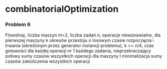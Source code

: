 # combinatorialOptimization

<h3>Problem 6 </h3>
<p>Flowshop, liczba maszyn m=2, liczba zadań n, operacje niewznawialne, 
dla pierwszej maszyny k okresów przestoju o losowym czasie rozpoczęcia i trwania (określonym przez generator instancji problemu), k >= n/4,
czas gotowości dla każdej operacji nr 1 każdego zadania, nieprzekraczający połowy sumy czasów wszystkich operacji dla maszyny I
minimalizacja sumy czasów zakończenia wszystkich operacji
</p>


